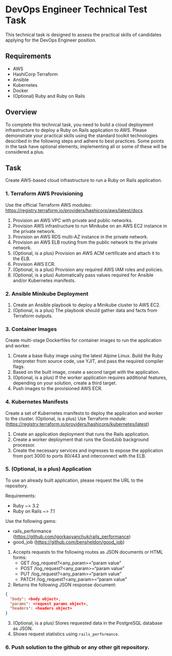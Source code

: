 # DevOps Engineer Technical Test Task

This technical task is designed to assess the practical skills of candidates applying for the DevOps Engineer position.

## Requirements

- AWS
- HashiCorp Terraform
- Ansible
- Kubernetes
- Docker
- (Optional) Ruby and Ruby on Rails

## Overview

To complete this technical task, you need to build a cloud deployment infrastructure to deploy a Ruby on Rails application to AWS. Please demonstrate your practical skills using the standard toolkit technologies described in the following steps and adhere to best practices. Some points in the task have optional elements; implementing all or some of these will be considered a plus.

## Task

Create AWS-based cloud infrastructure to run a Ruby on Rails application.

### 1. Terraform AWS Provisioning

Use the official Terraform AWS modules:
https://registry.terraform.io/providers/hashicorp/aws/latest/docs

1. Provision an AWS VPC with private and public networks.
2. Provision AWS infrastructure to run Minikube on an AWS EC2 instance in the private network.
3. Provision an AWS RDS multi-AZ instance in the private network.
4. Provision an AWS ELB routing from the public network to the private network.
5. (Optional, is a plus) Provision an AWS ACM certificate and attach it to the ELB.
6. Provision AWS ECR.
7. (Optional, is a plus) Provision any required AWS IAM roles and policies.
8. (Optional, is a plus) Automatically pass values required for Ansible and/or Kubernetes manifests.

### 2. Ansible Minikube Deployment

1. Create an Ansible playbook to deploy a Minikube cluster to AWS EC2.
2. (Optional, is a plus) The playbook should gather data and facts from Terraform outputs.

### 3. Container Images

Create multi-stage Dockerfiles for container images to run the application and worker.
1. Create a base Ruby image using the latest Alpine Linux. Build the Ruby interpreter from source code, use YJIT, and pass the required compiler flags.
2. Based on the built image, create a second target with the application.
3. (Optional, is a plus) If the worker application requires additional features, depending on your solution, create a third target.
4. Push images to the provisioned AWS ECR.

### 4. Kubernetes Manifests

Create a set of Kubernetes manifests to deploy the application and worker to the cluster.
(Optional, is a plus) Use Terraform module: (https://registry.terraform.io/providers/hashicorp/kubernetes/latest)

1. Create an application deployment that runs the Rails application.
2. Create a worker deployment that runs the GoodJob background processor.
3. Create the necessary services and ingresses to expose the application from port 3000 to ports 80/443 and interconnect with the ELB.

### 5. (Optional, is a plus) Application

To use an already built application, please request the URL to the repository.

Requirements:
- Ruby ~> 3.2
- Ruby on Rails ~> 7.1

Use the following gems:
- rails_performance (https://github.com/igorkasyanchuk/rails_performance)
- good_job (https://github.com/bensheldon/good_job)

1. Accepts requests to the following routes as JSON documents or HTML forms:
   - GET /log_request?<any_param>=“param value”
   - POST /log_request?<any_param>=“param value”
   - PUT /log_request?<any_param>=“param value”
   - PATCH /log_request?<any_param>=“param value”
2. Returns the following JSON response document:

```json
{
  "body": <body object>,
  "params": <request params object>,
  "headers": <headers object>
}
```
3. (Optional, is a plus) Stores requested data in the PostgreSQL database as JSON.
4. Shows request statistics using `rails_performance`.


### 6. Push solution to the github or any other git repository.
